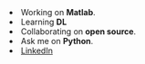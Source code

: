  <tbody>
    <tr>
      <td valign="bottom" width="50%">
        <li>Working on <strong>Matlab</strong>.</li>
        <li>Learning <strong>DL</strong></li>
        <li>Collaborating on <strong>open source</strong>.</li>
        <li>Ask me on <strong>Python</strong>.</li>
        <li><a href="https://www.linkedin.com/in/sebdixon/">LinkedIn</a></li>
      </td>
    </tr>
  </tbody>

